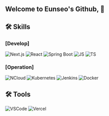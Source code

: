 ## Welcome to Eunseo's Github,  👋

<!--
**JEunseo/JEunseo** is a ✨ _special_ ✨ repository because its `README.md` (this file) appears on your GitHub profile.

Here are some ideas to get you started:

- 🔭 I’m currently working on ...
- 🌱 I’m currently learning ...
- 👯 I’m looking to collaborate on ...
- 🤔 I’m looking for help with ...
- 💬 Ask me about ...
- 📫 How to reach me: ...
- 😄 Pronouns: ...
- ⚡ Fun fact: ...
-->
## 🛠 Skills

### [Develop]
![Next.js](https://img.shields.io/badge/-Next.js-000000?style=flat-square&logo=next.js&logoColor=white)
![React](https://img.shields.io/badge/-React-61DAFB?style=flat-square&logo=react&logoColor=white)
![Spring Boot](https://img.shields.io/badge/-Spring%20Boot-6DB33F?style=flat-square&logo=spring-boot&logoColor=white)
![JS](https://img.shields.io/badge/-JavaScript-F7DF1E?style=flat-square&logo=js&logoColor=white)
![TS](https://img.shields.io/badge/-TypeScript-3178C6?style=flat-square&logo=ts&logoColor=white)

### [Operation]
![NCloud](https://img.shields.io/badge/-NCloud-03C75A?style=flat-square&logo=NCloud&logoColor=white)
![Kubernetes](https://img.shields.io/badge/-Kubernetes-326CE5?style=flat-square&logo=kubernetes&logoColor=white)
![Jenkins](https://img.shields.io/badge/-Jenkins-D24939?style=flat-square&logo=jenkins&logoColor=white)
![Docker](https://img.shields.io/badge/-Docker-2496ED?style=flat-square&logo=docker&logoColor=white)

## 🛠 Tools
![VSCode](https://img.shields.io/badge/-VSCode-018EF5?style=flat-square&logo=vscode&logoColor=white)
![Vercel](https://img.shields.io/badge/-Vercel-000000?style=flat-square&logo=vercel&logoColor=white)






